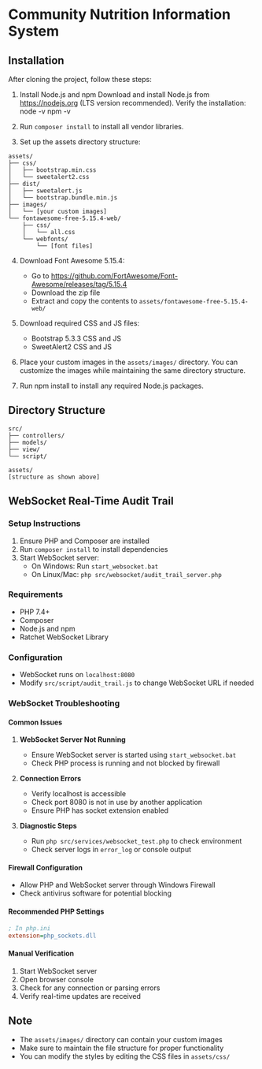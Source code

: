 # Community Nutrition Information System

## Installation

After cloning the project, follow these steps:
1. Install Node.js and npm
    Download and install Node.js from https://nodejs.org         (LTS version recommended).
    Verify the installation: 
        node -v
        npm -v
2. Run `composer install` to install all vendor libraries.

3. Set up the assets directory structure:
```
assets/
├── css/
│   ├── bootstrap.min.css
│   └── sweetalert2.css
├── dist/
│   ├── sweetalert.js
│   └── bootstrap.bundle.min.js
├── images/
│   └── [your custom images]
└── fontawesome-free-5.15.4-web/
    ├── css/
    │   └── all.css
    └── webfonts/
        └── [font files]
```

4. Download Font Awesome 5.15.4:
   - Go to https://github.com/FortAwesome/Font-Awesome/releases/tag/5.15.4
   - Download the zip file
   - Extract and copy the contents to `assets/fontawesome-free-5.15.4-web/`

5. Download required CSS and JS files:
   - Bootstrap 5.3.3 CSS and JS
   - SweetAlert2 CSS and JS

6. Place your custom images in the `assets/images/` directory. You can customize the images while maintaining the same directory structure.

7. Run npm install to install any required Node.js packages.



## Directory Structure

```
src/
├── controllers/
├── models/
├── view/
└── script/

assets/
[structure as shown above]
```

## WebSocket Real-Time Audit Trail

### Setup Instructions
1. Ensure PHP and Composer are installed
2. Run `composer install` to install dependencies
3. Start WebSocket server:
   - On Windows: Run `start_websocket.bat`
   - On Linux/Mac: `php src/websocket/audit_trail_server.php`

### Requirements
- PHP 7.4+
- Composer
- Node.js and npm
- Ratchet WebSocket Library

### Configuration
- WebSocket runs on `localhost:8080`
- Modify `src/script/audit_trail.js` to change WebSocket URL if needed

### WebSocket Troubleshooting

#### Common Issues
1. **WebSocket Server Not Running**
   - Ensure WebSocket server is started using `start_websocket.bat`
   - Check PHP process is running and not blocked by firewall

2. **Connection Errors**
   - Verify localhost is accessible
   - Check port 8080 is not in use by another application
   - Ensure PHP has socket extension enabled

3. **Diagnostic Steps**
   - Run `php src/services/websocket_test.php` to check environment
   - Check server logs in `error_log` or console output

#### Firewall Configuration
- Allow PHP and WebSocket server through Windows Firewall
- Check antivirus software for potential blocking

#### Recommended PHP Settings
```ini
; In php.ini
extension=php_sockets.dll
```

#### Manual Verification
1. Start WebSocket server
2. Open browser console
3. Check for any connection or parsing errors
4. Verify real-time updates are received

## Note
- The `assets/images/` directory can contain your custom images
- Make sure to maintain the file structure for proper functionality
- You can modify the styles by editing the CSS files in `assets/css/`
